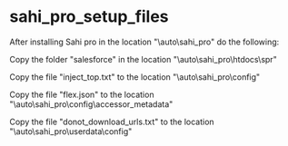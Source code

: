 # sahi_pro_setup_files
After installing Sahi pro in the location "\auto\sahi_pro" do the following:

Copy the folder "salesforce" in the location "\auto\sahi_pro\htdocs\spr"

Copy the file "inject_top.txt" to the location "\auto\sahi_pro\config"

Copy the file "flex.json" to the location "\auto\sahi_pro\config\accessor_metadata"

Copy the file "donot_download_urls.txt" to the location "\auto\sahi_pro\userdata\config"
